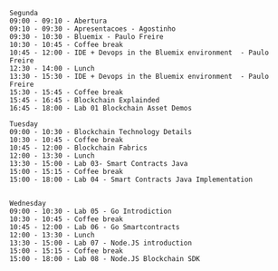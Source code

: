    

    Segunda 
    09:00 - 09:10 - Abertura
    09:10 - 09:30 - Apresentacoes - Agostinho
    09:30 - 10:30 - Bluemix - Paulo Freire
    10:30 - 10:45 - Coffee break
    10:45 - 12:00 - IDE + Devops in the Bluemix environment  - Paulo Freire
    12:30 - 14:00 - Lunch
    13:30 - 15:30 - IDE + Devops in the Bluemix environment  - Paulo Freire
    15:30 - 15:45 - Coffee break 
    15:45 - 16:45 - Blockchain Explainded 
    16:45 - 18:00 - Lab 01 Blockchain Asset Demos 
		
    Tuesday 
    09:00 - 10:30 - Blockchain Technology Details 
    10:30 - 10:45 - Coffee break 
    10:45 - 12:00 - Blockchain Fabrics 
    12:00 - 13:30 - Lunch
    13:30 - 15:00 - Lab 03- Smart Contracts Java
    15:00 - 15:15 - Coffee break 
    15:00 - 18:00 - Lab 04 - Smart Contracts Java Implementation

	
    Wednesday
    09:00 - 10:30 - Lab 05 - Go Introdiction 
    10:30 - 10:45 - Coffee break 
    10:45 - 12:00 - Lab 06 - Go Smartcontracts  
    12:00 - 13:30 - Lunch
    13:30 - 15:00 - Lab 07 - Node.JS introduction
    15:00 - 15:15 - Coffee break 
    15:00 - 18:00 - Lab 08 - Node.JS Blockchain SDK
